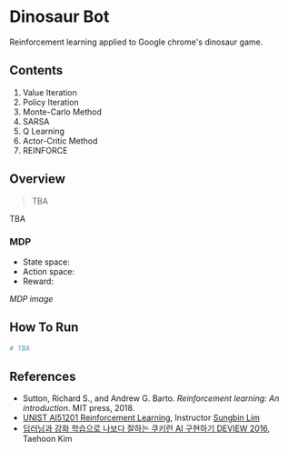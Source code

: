 # Dinosaur Bot

Reinforcement learning applied to Google chrome's dinosaur game.


## Contents

1. Value Iteration
2. Policy Iteration
3. Monte-Carlo Method
4. SARSA
5. Q Learning
6. Actor-Critic Method
7. REINFORCE

## Overview

> TBA

TBA

### MDP

- State space:
- Action space:
- Reward: 

*MDP image*

## How To Run

```sh
# TBA
```

## References

- Sutton, Richard S., and Andrew G. Barto. *Reinforcement learning: An introduction*. MIT press, 2018.
- [UNIST AI51201 Reinforcement Learning](https://sites.google.com/view/rl-unist-2021-fall/home), Instructor [Sungbin Lim](https://www.google.com/url?q=https%3A%2F%2Fsites.google.com%2Fview%2Fsungbin%2F&sa=D&sntz=1&usg=AFQjCNF8rjDRU3_7d8WL6v4kWLEzeyCZbw)
- [딥러닝과 강화 학습으로 나보다 잘하는 쿠키런 AI 구현하기 DEVIEW 2016](https://www.slideshare.net/carpedm20/ai-67616630), Taehoon Kim
